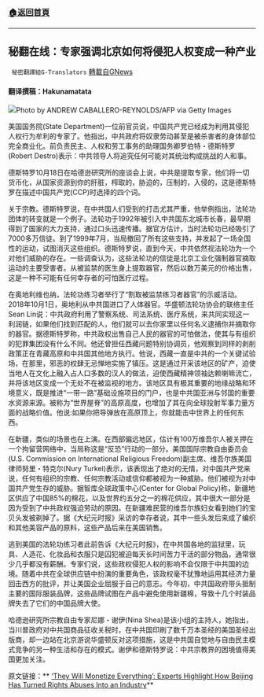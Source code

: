 ###  [:house:返回首頁](https://github.com/ourhimalayas/txt)
---


## 秘翻在线：专家强调北京如何将侵犯人权变成一种产业
` 秘密翻譯組G-Translators` [轉載自GNews](https://gnews.org/zh-hans/1614525/)

#### 翻译撰稿：Hakunamatata

![](https://assets.gnews.org/wp-content/uploads/2021/10/robert-destrsdo-1asdf200x833-700x420-1.jpg)Photo by ANDREW CABALLERO-REYNOLDS/AFP via Getty Images

美国国务院(State Department)一位前官员说，中国共产党已经成为利用其侵犯人权行为牟利的专家了。他指出，中共政府将奴隶劳动甚至是被杀害者的身体部位完全商业化。前负责民主、人权和劳工事务的助理国务卿罗伯特・德斯特罗(Robert Destro)表示：中共领导人将追究任何可能对其统治构成挑战的人和事。

德斯特罗10月18日在哈德逊研究所的座谈会上说，中共是提取专家，他们将一切货币化，从国家资源到你的肝脏，榨取的，胁迫的，压制的，入侵的，这是德斯特罗在描述中国共产党(CCP)时选择的四个词。

关于宗教。德斯特罗说，在中共国人们受到的打击尤其严重，他举例指出，法轮功团体的转变就是一个例子。法轮功于1992年被引入中共国东北城市长春，最早期得到了国家的大力支持，通过口头迅速传播。据官方估计，当时法轮功已经吸引了7000多万信徒。到了1999年7月，当局撤回了所有这些支持，并发起了一场全国性的运动，试图消灭这些组织。德斯特罗说，直到今天，中共依然视法轮功为一个对他们威胁的存在。一些调查认为，这些法轮功的信徒是北京工业化强制器官摘取运动的主要受害者。从被监禁的医生身上提取器官，然后以数万美元的价格出售，这是一种不可能有任何幸存者的可怕医疗过程。

在奥地利维也纳，法轮功练习者举行了“割取被监禁练习者器官”的示威活动。2018年10月1日，奥地利从中共国进口了人体器官。华盛顿法轮功协会的联络主任Sean Lin说：中共政府利用了警察系统、司法系统、医疗系统，来共同实现这一利润链，如果他们找到匹配的人，他们就可以去你家里以任何名义逮捕你并摘取你的器官。据德斯特罗称，中共政权出售自己人民的器官的可怕做法，使其与有组织的犯罪集团没有什么不同。他还曾担任西藏问题特别协调员，他观察到同样的剥削政策正在青藏高原和中共国其他地方执行。他说，西藏一直是中共的一个关键试验场，在那里，邪恶的权肆无忌惮地实施了镇压。这是通过开采该地区的矿产，迫使当地人在文化上融入占人口多数的汉人的做法，迫使西藏精神领袖达赖喇嘛流亡，并将该地区变成一个无处不在被监视的地方。该地区具有极其重要的地缘战略和环境意义，既是推进“一带一路”基础设施项目的门户，也是中共国亚洲与邻国的重要水资源来源。被称为“世界屋脊”的高原高度，也增加了其在向全球投射军事力量方面的战略价值。他说:如果你把导弹放在高原顶上，你就能击中世界上的任何东西。

在新疆，类似的场景也在上演。在西部偏远地区，估计有100万维吾尔人被关押在一个拘留营网络中，当局称这是“反恐”行动的一部分。美国国际宗教自由委员会(U.S. Commission on International Religious Freedom)副主席、维吾尔族美国律师努里・特克尔(Nury Turkel)表示，该表现出了绝对的无情，对中国共产党来说，任何有组织的宗教、任何宗教活动或信仰都被视为一种威胁。他们被视为对中国共产党生存的威胁。据智库全球政策中心(Center for Global Policy)称，新疆地区供应了中国85%的棉花，以及世界约五分之一的棉花供应，其中很大一部分是因为受到了中共政权强迫劳动的原因。在新疆难民营的维吾尔族妇女看到她们的宝贝头发被剃掉了。据《大纪元时报》采访的幸存者说，其中一些头发后来成了编织和其他美容产品的原料，这些产品后来在美国销售。

逃到美国的法轮功练习者此前告诉《大纪元时报》，在中共国各地的监狱里，玩具、人造花、化妆品和衣服只是囚犯被迫每天长时间苦力干活的部分物品，通常很少几乎都没有薪酬。专家们说，这些政权侵犯人权的影响不会仅限于中共国的边境。随着中共在全球供应链中扮演的重要角色，该政权毫不犹豫地运用其经济力量回击西方的批评，并让美国企业屈服于自己的意志。今年初，中共国政府带头抵制主要的国际服装品牌，这些品牌试图在产品中避免使用新疆棉，导致十几个时装品牌失去了它们的中国品牌大使。

哈德逊研究所宗教自由专家尼娜・谢伊(Nina Shea)是该小组的主持人，她指出，当川普政府对中共国商品征收关税时，在中共国印刷了数千万本圣经的美国圣经出版商，却一边站在北京游说华盛顿反对这项措施，这是中共国自觉地与自由民主模式竞争的另一种生活和存在的模式。谢伊和德斯特罗说：中共宗教界的困境值得美国更加关注。

原文链接：** [‘They Will Monetize Everything’: Experts Highlight How Beijing Has Turned Rights Abuses Into an Industry](https://www.theepochtimes.com/they-will-monetize-everything-experts-highlight-how-beijing-has-turned-rights-abuses-into-an-industry_4064929.html)**
